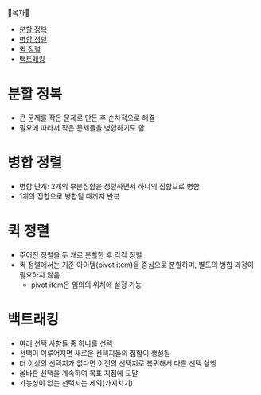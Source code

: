 🔔목차🔔
- [분할 정복](#분할-정복)
- [병합 정렬](#병합-정렬)
- [퀵 정렬](#퀵-정렬)
- [백트래킹](#백트래킹)


# 분할 정복

- 큰 문제를 작은 문제로 만든 후 순차적으로 해결
- 필요에 따라서 작은 문제들을 병합하기도 함

# 병합 정렬

- 병합 단계: 2개의 부분집합을 정렬하면서 하나의 집합으로 병합
- 1개의 집합으로 병합될 때까지 반복
  
# 퀵 정렬

- 주어진 정렬을 두 개로 분할한 후 각각 정렬
- 퀵 정렬에서는 기준 아이템(pivot item)을 중심으로 분할하며, 별도의 병합 과정이 필요하지 않음
  - pivot item은 임의의 위치에 설정 가능

# 백트래킹

- 여러 선택 사항들 중 하나를 선택
- 선택이 이루어지면 새로운 선택지들의 집합이 생성됨
- 더 이상의 선택지가 없다면 이전의 선택지로 복귀해서 다른 선택 실행
- 올바른 선택을 계속하여 목표 지점에 도달
- 가능성이 없는 선택지는 제외(가지치기)